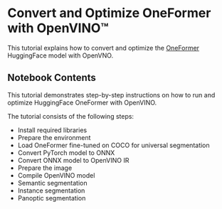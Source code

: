 # Convert and Optimize OneFormer with OpenVINO™


This tutorial explains how to convert and optimize the [OneFormer](https://huggingface.co/docs/transformers/model_doc/oneformer) HuggingFace model with OpenVNO.


## Notebook Contents

This tutorial demonstrates step-by-step instructions on how to run and optimize HuggingFace OneFormer with OpenVINO.

The tutorial consists of the following steps:
- Install required libraries
- Prepare the environment
- Load OneFormer fine-tuned on COCO for universal segmentation
- Convert PyTorch model to ONNX
- Convert ONNX model to OpenVINO IR
- Prepare the image
- Compile OpenVINO model
- Semantic segmentation
- Instance segmentation
- Panoptic segmentation